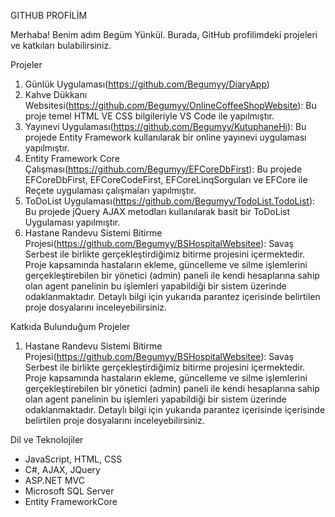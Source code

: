 GITHUB PROFİLİM

Merhaba! Benim adım Begüm Yünkül. Burada, GitHub profilimdeki projeleri ve katkıları bulabilirsiniz.

Projeler

1. Günlük Uygulaması(https://github.com/Begumyy/DiaryApp)
2. Kahve Dükkanı Websitesi(https://github.com/Begumyy/OnlineCoffeeShopWebsite):  Bu proje temel HTML VE CSS bilgileriyle VS Code ile yapılmıştır.
3. Yayınevi Uygulaması(https://github.com/Begumyy/KutuphaneHi): Bu projede Entity Framework kullanılarak bir online yayınevi uygulaması yapılmıştır.
4. Entity Framework Core Çalışması(https://github.com/Begumyy/EFCoreDbFirst):  Bu projede EFCoreDbFirst, EFCoreCodeFirst, EFCoreLinqSorguları ve EFCore ile Reçete uygulaması çalışmaları yapılmıştır.
5. ToDoList Uygulaması(https://github.com/Begumyy/TodoList.TodoList):  Bu projede jQuery AJAX metodları kullanılarak basit bir ToDoList Uygulaması yapılmıştır.
6. Hastane Randevu Sistemi Bitirme Projesi(https://github.com/Begumyy/BSHospitalWebsitee):  Savaş Serbest ile birlikte gerçekleştirdiğimiz bitirme projesini içermektedir. Proje kapsamında hastaların ekleme, güncelleme ve silme işlemlerini gerçekleştirebilen bir yönetici (admin) paneli ile kendi hesaplarına sahip olan agent panelinin bu işlemleri yapabildiği bir sistem üzerinde odaklanmaktadır. Detaylı bilgi için yukarıda parantez içerisinde belirtilen proje dosyalarını inceleyebilirsiniz.

Katkıda Bulunduğum Projeler

1. Hastane Randevu Sistemi Bitirme Projesi(https://github.com/Begumyy/BSHospitalWebsitee):  Savaş Serbest ile birlikte gerçekleştirdiğimiz bitirme projesini içermektedir. Proje kapsamında hastaların ekleme, güncelleme ve silme işlemlerini gerçekleştirebilen bir yönetici (admin) paneli ile kendi hesaplarına sahip olan agent panelinin bu işlemleri yapabildiği bir sistem üzerinde odaklanmaktadır. Detaylı bilgi için yukarıda parantez içerisinde içerisinde belirtilen proje dosyalarını inceleyebilirsiniz.


Dil ve Teknolojiler
- JavaScript, HTML, CSS
- C#, AJAX, JQuery
- ASP.NET MVC
- Microsoft SQL Server
- Entity FrameworkCore


